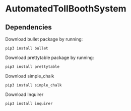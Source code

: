 # AutomatedTollBoothSystem
## Dependencies
Download bullet package by running:
```
pip3 install bullet
```
Download prettytable package by running:
```
pip3 install prettytable
```
Download simple_chalk
```console
pip3 install simple_chalk
```
Download Inquirer
```console
pip3 install inquirer
```